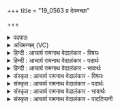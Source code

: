 +++
title = "19_0563 प्र देवमच्छा"

+++
<details><summary>पदपाठः</summary>

प्र꣢। दे꣣व꣢म्। अ꣡च्छ꣢꣯। म꣡धु꣢꣯मन्तः। इ꣡न्द꣢꣯वः। अ꣡सि꣢꣯ष्यदन्त। गा꣡वः꣢꣯। आ। न। धे꣣न꣡वः꣢। ब꣣र्हि꣡षदः꣢। ब꣣र्हि। स꣡दः꣢꣯। व꣣चना꣡व꣢न्तः। ऊ꣡ध꣢꣯भिः। प꣣रिस्रु꣡त꣢म्। प꣣रि। स्रु꣡त꣢꣯म्। उ꣣स्रि꣡याः꣢। उ꣣। स्रि꣡याः꣢꣯। नि꣣र्णि꣡ज꣢म्। निः꣣। नि꣡ज꣢꣯म्। धि꣣रे। ५६३।
</details>

<details><summary>अधिमन्त्रम् (VC)</summary>

- पवमानः सोमः
- वत्सप्रिर्भालन्दः
- जगती
- निषादः
- पावमानं काण्डम्
</details>

<details><summary>हिन्दी : आचार्य रामनाथ वेदालंकार - विषयः</summary>

अगले मन्त्र में विद्वानों का विषय है।
</details>

<details><summary>हिन्दी : आचार्य रामनाथ वेदालंकार - पदार्थः</summary>

पदार्थान्वयभाषाः -  (मधुमन्तः) मधुर व्यवहारवाले (इन्दवः) श्रद्धा-रस से भरपूर विद्वान् जन (देवम् अच्छ) दिव्यगुणों से युक्त परमात्मा को लक्ष्य करके (प्र असिष्यदन्त) श्रद्धारस को प्रवाहित करते हैं, (न) जैसे (धेनवः) तृप्ति प्रदान करनेवाली (गावः) गौएँ (असिष्यदन्त) बछड़ों के प्रति अपने दूध को प्रवाहित करती हैं। (बर्हिषदः) यज्ञिय कुशासन पर स्थित, (वचनावन्तः) स्तुति के उद्गार प्रकट करनेवाले वे विद्वान् लोग (निर्णिजम्) शुद्ध (परिस्रुतम्) उत्पन्न श्रद्धारस को (ऊधभिः) हृदयरूप ऊधसों में (धिरे) धारण करते हैं, जैसे (बर्हिषदः) यज्ञ में स्थित (वचनावत्यः) हम्भा शब्द करनेवाली (उस्रियाः) गौएँ (निर्णिजम्) शुद्ध दूध को (ऊधभिः) ऊधसों में (धिरे) धारण करती हैं ॥१०॥ इस मन्त्र में ‘गाव आ न धेनवः’ में उपमा और पुनरुक्तवदाभास अलङ्कार है । उत्तरार्द्ध में ‘उस्रियाः’ में लुप्तोपमा है ॥१०॥
</details>

<details><summary>हिन्दी : आचार्य रामनाथ वेदालंकार - भावार्थः</summary>

भावार्थभाषाः -  परमात्मा के प्रति सब मनुष्यों को उसी प्रकार भक्तिरस क्षरित करना चाहिए, जैसे गौएँ बछड़ों के प्रति दूध क्षरित करती हैं ॥१०॥
</details>

<details><summary>संस्कृत : आचार्य रामनाथ वेदालंकार - विषयः</summary>

अथ विद्वद्विषयमाह।
</details>

<details><summary>संस्कृत : आचार्य रामनाथ वेदालंकार - पदार्थः</summary>

पदार्थान्वयभाषाः -  (मधुमन्तः) मधुरव्यवहारोपेताः (इन्दवः) श्रद्धारसभरिताः विद्वांसः (देवम् अच्छ) दिव्यगुणयुक्तं परमात्मानमभिलक्ष्य (प्र असिष्यदन्त) श्रद्धारसं प्रस्रावयन्ति, (न) यथा (धेनवः) प्रीणयित्र्यः (गावः) पयस्विन्यः (असिष्यदन्त) वत्सं प्रति स्वदुग्धं प्रस्रावयन्ति। (बर्हिषदः) यज्ञिये दर्भासने स्थिताः (वचनावन्तः) स्तुतिमन्तः ते विद्वांसः। उच्यते इति वचना स्तुतिः तद्वन्तः। (निर्णिजम्) शुद्धम् (परिस्रुतम्) उत्पन्नं श्रद्धारसम् (ऊधभिः) हृदयरूपैः आपीनैः (धिरे) धारयन्ति, (उस्रियाः) उस्रिया गावः ताः इव इति लुप्तोपमम्। यथा (बर्हिषदः) यज्ञे स्थिताः (वचनावत्यः) हम्भारवयुक्ताः। गोपक्षे विशेष्यानुसारं लिङ्गं विपरिणेतव्यम्। (उस्रियाः) गावः (परिस्रुतम्) उत्पन्नम् (निर्णिजम्) शुद्धं दुग्धम् (ऊधभिः) आपीनैः (धिरे) धारयन्ति तथेत्यर्थः ॥१०॥ ‘गाव आ न धेनवः’ इत्युपमालङ्कारः पुनरुक्तवदाभासश्च। उत्तरार्द्धे ‘उस्रियाः’ इति लुप्तोपमम् ॥१०॥
</details>

<details><summary>संस्कृत : आचार्य रामनाथ वेदालंकार - भावार्थः</summary>

भावार्थभाषाः -  परमात्मानं प्रति सर्वैर्जनैस्तथैव क्षरद्भक्तिरसैर्भाव्यं यथा गावो वत्सं प्रति प्रस्नुतपयोधरा भवन्ति ॥१०॥
</details>

<details><summary>संस्कृत : आचार्य रामनाथ वेदालंकार - पादटिप्पनी</summary>

टिप्पणी:   १. ऋ० ९।६८।१।
</details>
